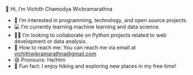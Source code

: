 👋 Hi, I’m Vichith Chamodya Wickramarathna

- 👀 I’m interested in programming, technology, and open source projects.
- 💻 I’m currently learning machine learning and data science.
- 🐱‍👤 I’m looking to collaborate on Python projects related to web development or data analysis.
- 📩 How to reach me: You can reach me via email at vichithwikramarathna@gmail.com
- 😄 Pronouns: He/Him
- 🌱 Fun fact: I enjoy hiking and exploring new places in my free time!
